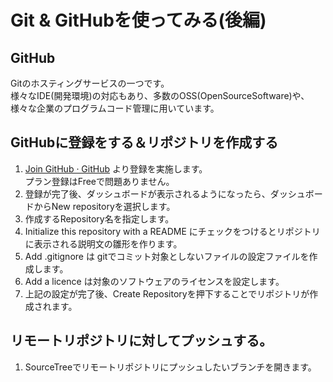 # Git & GitHubを使ってみる(後編)

## GitHub
Gitのホスティングサービスの一つです。  
様々なIDE(開発環境)の対応もあり、多数のOSS(OpenSourceSoftware)や、  
様々な企業のプログラムコード管理に用いています。


## GitHubに登録をする＆リポジトリを作成する
1. [Join GitHub · GitHub](https://github.com/join) より登録を実施します。  
プラン登録はFreeで問題ありません。
1. 登録が完了後、ダッシュボードが表示されるようになったら、ダッシュボードからNew repositoryを選択します。
1. 作成するRepository名を指定します。
1. Initialize this repository with a README にチェックをつけるとリポジトリに表示される説明文の雛形を作ります。
1. Add .gitignore は gitでコミット対象としないファイルの設定ファイルを作成します。
1. Add a licence は対象のソフトウェアのライセンスを設定します。
1. 上記の設定が完了後、Create Repositoryを押下することでリポジトリが作成されます。

## リモートリポジトリに対してプッシュする。
1. SourceTreeでリモートリポジトリにプッシュしたいブランチを開きます。
